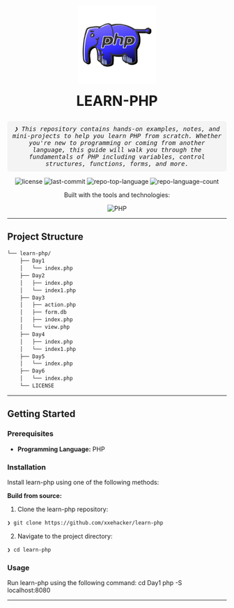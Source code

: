 <div align="center" style="margin-bottom: 1rem;">
  <img src="https://raw.githubusercontent.com/xxehacker/learn-php/refs/heads/main/php2-svgrepo-com.svg" width="180px" alt="PHP Logo" />
</div>

<h2 align="center" style="margin-top: 0; font-size: 2rem; font-weight: bold;">LEARN-PHP</h2>

<p align="center" style="max-width: 800px; margin: auto; font-style: italic; font-family: monospace; background: #f4f4f4; padding: 10px; border-radius: 6px;">
  ❯ This repository contains hands-on examples, notes, and mini-projects to help you learn PHP from scratch. Whether you're new to programming or coming from another language, this guide will walk you through the fundamentals of PHP including variables, control structures, functions, forms, and more.
</p>

<p align="center">
  <img src="https://img.shields.io/github/license/xxehacker/learn-php?style=flat-square&logo=opensourceinitiative&logoColor=white&color=00ffd7" alt="license">
  <img src="https://img.shields.io/github/last-commit/xxehacker/learn-php?style=flat-square&logo=git&logoColor=white&color=00ffd7" alt="last-commit">
  <img src="https://img.shields.io/github/languages/top/xxehacker/learn-php?style=flat-square&color=00ffd7" alt="repo-top-language">
  <img src="https://img.shields.io/github/languages/count/xxehacker/learn-php?style=flat-square&color=00ffd7" alt="repo-language-count">
</p>

<p align="center">Built with the tools and technologies:</p>

<p align="center">
  <img src="https://img.shields.io/badge/PHP-777BB4.svg?style=flat-square&logo=PHP&logoColor=white" alt="PHP">
</p>

---

##  Project Structure

```sh
└── learn-php/
    ├── Day1
    │   └── index.php
    ├── Day2
    │   ├── index.php
    │   └── index1.php
    ├── Day3
    │   ├── action.php
    │   ├── form.db
    │   ├── index.php
    │   └── view.php
    ├── Day4
    │   ├── index.php
    │   └── index1.php
    ├── Day5
    │   └── index.php
    ├── Day6
    │   └── index.php
    └── LICENSE
```

---
##  Getting Started

###  Prerequisites

- **Programming Language:** PHP


###  Installation

Install learn-php using one of the following methods:

**Build from source:**

1. Clone the learn-php repository:
```sh
❯ git clone https://github.com/xxehacker/learn-php
```

2. Navigate to the project directory:
```sh
❯ cd learn-php
```

###  Usage
Run learn-php using the following command:
cd Day1
php -S localhost:8080

---


